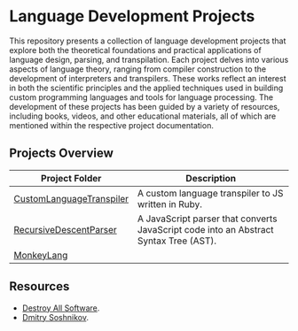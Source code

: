 # Language Development Projects

This repository presents a collection of language development projects that explore both the theoretical foundations and practical applications of language design, parsing, and transpilation. Each project delves into various aspects of language theory, ranging from compiler construction to the development of interpreters and transpilers. These works reflect an interest in both the scientific principles and the applied techniques used in building custom programming languages and tools for language processing. The development of these projects has been guided by a variety of resources, including books, videos, and other educational materials, all of which are mentioned within the respective project documentation.

## Projects Overview
| Project Folder                     | Description                                                                 |
|------------------------------------|-----------------------------------------------------------------------------|
| [CustomLanguageTranspiler](01_CustomLanguageTranspiler) | A custom language transpiler to JS written in Ruby. |
| [RecursiveDescentParser](02_RecursiveDescentParser)     | A JavaScript parser that converts JavaScript code into an Abstract Syntax Tree (AST). |
| [MonkeyLang](03_MonkeyLang)     |  |

## Resources

- [Destroy All Software](https://www.destroyallsoftware.com).
- [Dmitry Soshnikov](http://dmitrysoshnikov.com/).

